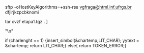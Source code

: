 sftp -oHostKeyAlgorithms=+ssh-rsa vgfraga@html.inf.ufrgs.br
dfjlrjkzpcbknomi

tar cvzf etapa1.tgz .
]

"\n"    

if (charlenght == 1) {insert_simbol(&chartemp,LIT_CHAR); yytext = &chartemp; return LIT_CHAR;} else{ return TOKEN_ERROR;} 